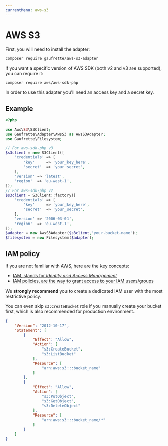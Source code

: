 ```yaml
---
currentMenu: aws-s3
---
```


# AWS S3

First, you will need to install the adapter:
```bash
composer require gaufrette/aws-s3-adapter
```

If you want a specific version of AWS SDK (both v2 and v3 are supported), you can require it:
```bash
composer require aws/aws-sdk-php
```

In order to use this adapter you'll need an access key and a secret key.

## Example

```php
<?php

use Aws\S3\S3Client;
use Gaufrette\Adapter\AwsS3 as AwsS3Adapter;
use Gaufrette\Filesystem;

// For aws-sdk-php v3
$s3client = new S3Client([
    'credentials' => [
        'key'     => 'your_key_here',
        'secret'  => 'your_secret',
    ],
    'version' => 'latest',
    'region'  => 'eu-west-1',
]);
// For aws-sdk-php v2
$s3client = S3Client::factory([
    'credentials' => [
        'key'     => 'your_key_here',
        'secret'  => 'your_secret',
    ],
    'version' => '2006-03-01',
    'region'  => 'eu-west-1',
]);
$adapter = new AwsS3Adapter($s3client,'your-bucket-name');
$filesystem = new Filesystem($adapter);
```

## IAM policy

If you are not familiar with AWS, here are the key concepts:
* [IAM, stands for *Identity and Access Management*](http://docs.aws.amazon.com/IAM/latest/UserGuide/introduction.html)
* [IAM policies, are the way to grant access to your IAM users/groups](http://docs.aws.amazon.com/IAM/latest/UserGuide/introduction_access-management.html)
 
We **strongly recommend** you to create a dedicated IAM user with the most restrictive policy.

You can even skip `s3:CreateBucket` role if you manually create your bucket first, which is also recommended 
for production environment.

```json
{
    "Version": "2012-10-17",
    "Statement": [
        {
            "Effect": "Allow",
            "Action": [
                "s3:CreateBucket",
                "s3:ListBucket"
            ],
            "Resource": [
                "arn:aws:s3:::bucket_name"
            ]
        },
        {
            "Effect": "Allow",
            "Action": [
                "s3:PutObject",
                "s3:GetObject",
                "s3:DeleteObject"
            ],
            "Resource": [
                "arn:aws:s3:::bucket_name/*"
            ]
        }
    ]
}
```
